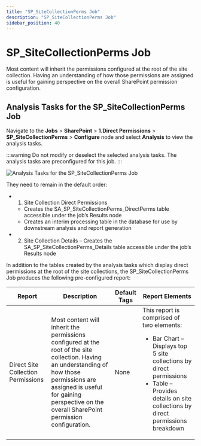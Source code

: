 ```yaml
---
title: "SP_SiteCollectionPerms Job"
description: "SP_SiteCollectionPerms Job"
sidebar_position: 40
---
```


# SP_SiteCollectionPerms Job

Most content will inherit the permissions configured at the root of the site collection. Having an
understanding of how those permissions are assigned is useful for gaining perspective on the overall
SharePoint permission configuration.

## Analysis Tasks for the SP_SiteCollectionPerms Job

Navigate to the **Jobs** > **SharePoint** > **1.Direct Permissions** > **SP_SiteCollectionPerms** >
**Configure** node and select **Analysis** to view the analysis tasks.

:::warning
Do not modify or deselect the selected analysis tasks. The analysis tasks are
preconfigured for this job.
:::


![Analysis Tasks for the SP_SiteCollectionPerms Job](/img/product_docs/accessanalyzer/12.0/solutions/sharepoint/directpermissions/sitecollectionpermsanalysis.webp)

They need to remain in the default order:

-   1. Site Collection Direct Permissions

    - Creates the SA_SP_SiteCollectionPerms_DirectPerms table accessible under the job’s Results
      node
    - Creates an interim processing table in the database for use by downstream analysis and report
      generation

-   2. Site Collection Details – Creates the SA_SP_SiteCollectionPerms_Details table accessible
       under the job’s Results node

In addition to the tables created by the analysis tasks which display direct permissions at the root
of the site collections, the SP_SiteCollectionPerms Job produces the following pre-configured
report:

| Report                             | Description                                                                                                                                                                                                                                  | Default Tags | Report Elements                                                                                                                                                                                                    |
| ---------------------------------- | -------------------------------------------------------------------------------------------------------------------------------------------------------------------------------------------------------------------------------------------- | ------------ | ------------------------------------------------------------------------------------------------------------------------------------------------------------------------------------------------------------------ |
| Direct Site Collection Permissions | Most content will inherit the permissions configured at the root of the site collection. Having an understanding of how those permissions are assigned is useful for gaining perspective on the overall SharePoint permission configuration. | None         | This report is comprised of two elements: <ul><li>Bar Chart – Displays top 5 site collections by direct permissions</li><li>Table – Provides details on site collections by direct permissions breakdown</li></ul> |

